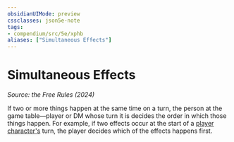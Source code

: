 ```yaml
---
obsidianUIMode: preview
cssclasses: json5e-note
tags:
- compendium/src/5e/xphb
aliases: ["Simultaneous Effects"]
---
```

# Simultaneous Effects
*Source: the Free Rules (2024)* 

If two or more things happen at the same time on a turn, the person at the game table—player or DM whose turn it is decides the order in which those things happen. For example, if two effects occur at the start of a [player character's](rules/variant-rules/player-character-xphb.md) turn, the player decides which of the effects happens first.